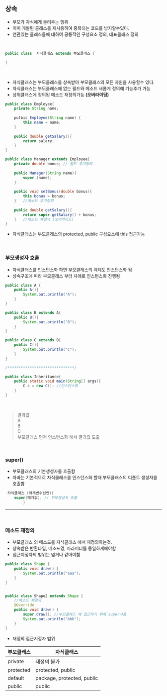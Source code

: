 ## 상속
* 부모가 자식에게 물려주는 행위
* 이미 개발된 클래스를 재사용하여 중복되는 코드를 방지할수있다.
* 연관있는 클래스들에 대하여 공통적인 구성요소 정의, 대표클래스 정의

<br>

````java
public class  자식클래스 extends 부모클래스 {

}
````
<br>

* 자식클래스는 부모클래스를 상속받아 부모클래스의 모든 자원을 사용할수 있다.
* 자식클래스는 부모클래스에 없는 필드와 메소드 새롭게 정의해 기능추가 가능
* 상위클래스에 정의된 메소드 재정의가능 **(오버라이딩)**

````java
public class Employee{
    private String name;
    
    pulbic Employee(String name) {
        this.name = name;
    }
    
    public double getSalary(){
        return salary;
    }
}

public class Manager extends Employee{
    private double bonus; // 필드 추가정의
    
    public Manager(String name){
        super.(name);
    }
    
    public void setBonus(double bonus){
        this.bonus = bonus;
    }   //메소드 추가정의
    
    public double getSalary(){
        return super.getSalary() + bonus;
    }   //메소드 재정의 (오버라이드)
}
````
* 자식클래스는 부모클래스의 protected, public 구성요소에 this 접근가능

<br>

### 부모생성자 호출
* 자식클래스를 인스턴스화 하면 부모클래스의 객체도 인스턴스화 됨
* 상속구조에 따라 부모클래스 부터 차례로 인스턴스화 진행됨
```java
public class A {
    public A(){
        System.out.println("A");
    }
}

public class B extends A{
    public B(){
        System.out.println("B");
    }
}

public class C extends B{
    public C(){
        System.out.println("C");
    }
}

/******************************/

public class Inheritance{
    public static void main(String[] args){
        C c = new C(); //인스턴스화
    }
}
```
<br>

> 결과값 <br>A <br>B <br>C <br>
> 부모클래스 먼저 인스턴스화 해서 결과값 도출
> 
<br>

### super()
* 부모클래스의 기본생성자를 호출함
* 자바는 기본적으로 자식클래스를 인스턴스화 할때 부모클래스의 디폴트 생성자를 호출함

```java
 자식클래스 (매개변수선언){
    super(매개값); // 부모생성자 호출
        }
```

---
<br>

### 메소드 재정의
* 부모클래스 의 메소드를 자식클래스 에서 재정의하는것.
* 상속받은 반환타입, 메소드명, 파라미터를 동일하게해야함
* 접근지정자의 범위는 넓거나 같아야함

```java
public class Shape {
    public void draw() {
        System.out.println("aaa");
    }
}


public class Shape2 extends Shape {
    //메소드 재정의
    @Override
    public void draw() {
        super.draw(); //부모클래스 에 접근하기 위해 super사용
        System.out.println("bbb");
    }
}
```
* 재정의 접근지정자 범위

| 부모클래스     | 자식클래스                      |
|-----------|----------------------------|
| private   | 재정의 불가                     |
| protected | protected, public          |
| default   | package, protected, public |
| public    | public                     |

